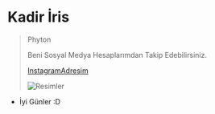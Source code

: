 # Kadir İris


> Phyton
>
> Beni Sosyal Medya Hesaplarımdan Takip Edebilirsiniz.
>
> [InstagramAdresim](https://www.instagram.com/irisakadir0/)
>
> ![Resimler](https://upload.wikimedia.org/wikipedia/commons/thumb/9/9a/Visual_Studio_Code_1.35_icon.svg/2048px-Visual_Studio_Code_1.35_icon.svg.png)

* İyi Günler :D
